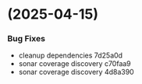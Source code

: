 #  (2025-04-15)


### Bug Fixes

* cleanup dependencies 7d25a0d
* sonar coverage discovery c70faa9
* sonar coverage discovery 4d8a390




